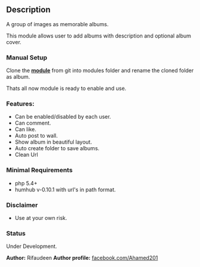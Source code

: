 ## Description

A group of images as memorable albums.

This module allows user to add albums with description and optional album cover.

### Manual Setup

 Clone the __[module](https://github.com/rifaideen/humhub-modules-album)__ from git into modules folder and rename the cloned folder as album.

 Thats all now module is ready to enable and use.

### Features:

- Can be enabled/disabled by each user.
- Can comment.
- Can like.
- Auto post to wall.
- Show album in beautiful layout.
- Auto create folder to save albums.
- Clean Url

### Minimal Requirements

- php 5.4+
- humhub v-0.10.1 with url's in path format.

### Disclaimer

- Use at your own risk.

### Status

Under Development.

__Author:__ Rifaudeen
__Author profile:__ [facebook.com/Ahamed201](https://www.facebook.com/Ahamed201)